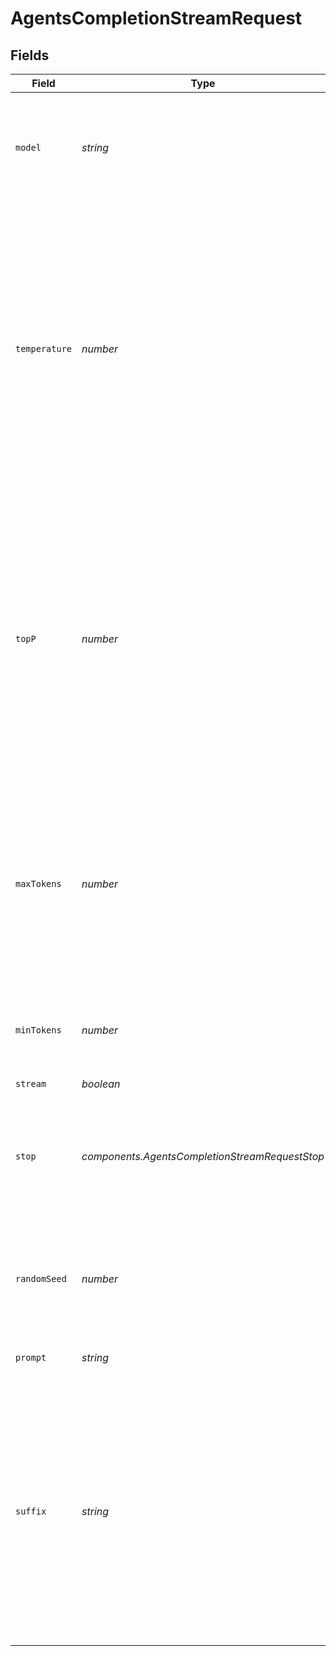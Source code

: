 # AgentsCompletionStreamRequest


## Fields

| Field                                                                                                                                                                                                                                                         | Type                                                                                                                                                                                                                                                          | Required                                                                                                                                                                                                                                                      | Description                                                                                                                                                                                                                                                   | Example                                                                                                                                                                                                                                                       |
| ------------------------------------------------------------------------------------------------------------------------------------------------------------------------------------------------------------------------------------------------------------- | ------------------------------------------------------------------------------------------------------------------------------------------------------------------------------------------------------------------------------------------------------------- | ------------------------------------------------------------------------------------------------------------------------------------------------------------------------------------------------------------------------------------------------------------- | ------------------------------------------------------------------------------------------------------------------------------------------------------------------------------------------------------------------------------------------------------------- | ------------------------------------------------------------------------------------------------------------------------------------------------------------------------------------------------------------------------------------------------------------- |
| `model`                                                                                                                                                                                                                                                       | *string*                                                                                                                                                                                                                                                      | :heavy_check_mark:                                                                                                                                                                                                                                            | ID of the model to use. Only compatible for now with:<br/>  - `codestral-2405`<br/>  - `codestral-latest`                                                                                                                                                     | codestral-2405                                                                                                                                                                                                                                                |
| `temperature`                                                                                                                                                                                                                                                 | *number*                                                                                                                                                                                                                                                      | :heavy_minus_sign:                                                                                                                                                                                                                                            | What sampling temperature to use, between 0.0 and 1.0. Higher values like 0.8 will make the output more random, while lower values like 0.2 will make it more focused and deterministic. We generally recommend altering this or `top_p` but not both.        |                                                                                                                                                                                                                                                               |
| `topP`                                                                                                                                                                                                                                                        | *number*                                                                                                                                                                                                                                                      | :heavy_minus_sign:                                                                                                                                                                                                                                            | Nucleus sampling, where the model considers the results of the tokens with `top_p` probability mass. So 0.1 means only the tokens comprising the top 10% probability mass are considered. We generally recommend altering this or `temperature` but not both. |                                                                                                                                                                                                                                                               |
| `maxTokens`                                                                                                                                                                                                                                                   | *number*                                                                                                                                                                                                                                                      | :heavy_minus_sign:                                                                                                                                                                                                                                            | The maximum number of tokens to generate in the completion. The token count of your prompt plus `max_tokens` cannot exceed the model's context length.                                                                                                        |                                                                                                                                                                                                                                                               |
| `minTokens`                                                                                                                                                                                                                                                   | *number*                                                                                                                                                                                                                                                      | :heavy_minus_sign:                                                                                                                                                                                                                                            | The minimum number of tokens to generate in the completion.                                                                                                                                                                                                   |                                                                                                                                                                                                                                                               |
| `stream`                                                                                                                                                                                                                                                      | *boolean*                                                                                                                                                                                                                                                     | :heavy_minus_sign:                                                                                                                                                                                                                                            | N/A                                                                                                                                                                                                                                                           |                                                                                                                                                                                                                                                               |
| `stop`                                                                                                                                                                                                                                                        | *components.AgentsCompletionStreamRequestStop*                                                                                                                                                                                                                | :heavy_minus_sign:                                                                                                                                                                                                                                            | Stop generation if this token is detected. Or if one of these tokens is detected when providing an array                                                                                                                                                      |                                                                                                                                                                                                                                                               |
| `randomSeed`                                                                                                                                                                                                                                                  | *number*                                                                                                                                                                                                                                                      | :heavy_minus_sign:                                                                                                                                                                                                                                            | The seed to use for random sampling. If set, different calls will generate deterministic results.                                                                                                                                                             |                                                                                                                                                                                                                                                               |
| `prompt`                                                                                                                                                                                                                                                      | *string*                                                                                                                                                                                                                                                      | :heavy_check_mark:                                                                                                                                                                                                                                            | The text/code to complete.                                                                                                                                                                                                                                    | def                                                                                                                                                                                                                                                           |
| `suffix`                                                                                                                                                                                                                                                      | *string*                                                                                                                                                                                                                                                      | :heavy_minus_sign:                                                                                                                                                                                                                                            | Optional text/code that adds more context for the model. When given a `prompt` and a `suffix` the model will fill what is between them. When `suffix` is not provided, the model will simply execute completion starting with `prompt`.                       | return a+b                                                                                                                                                                                                                                                    |